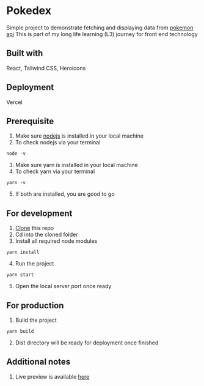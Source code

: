 # Pokedex

Simple project to demonstrate fetching and displaying data from [pokemon api](https://pokeapi.co/api/v2)
This is part of my long life learning (L3) journey for front end technology

## Built with

React, Tailwind CSS, Heroicons

## Deployment

Vercel

## Prerequisite

1. Make sure [nodejs](https://nodejs.org/en) is installed in your local machine
2. To check nodejs via your terminal

```
node -v
```

3. Make sure yarn is installed in your local machine
4. To check yarn via your terminal

```
yarn -v
```

5. If both are installed, you are good to go

## For development

1. [Clone](https://docs.github.com/en/repositories/creating-and-managing-repositories/cloning-a-repository) this repo
2. Cd into the cloned folder
3. Install all required node modules

```
yarn install
```

4. Run the project

```
yarn start
```

5. Open the local server port once ready

## For production

1. Build the project

```
yarn build
```

2. Dist directory will be ready for deployment once finished

## Additional notes

1. Live preview is available [here](https://pokedex-react.meenkun.com)
